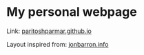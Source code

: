 # My personal webpage 

Link: [paritoshparmar.github.io](https://paritoshparmar.github.io/)

Layout inspired from: [jonbarron.info](https://jonbarron.info/)
